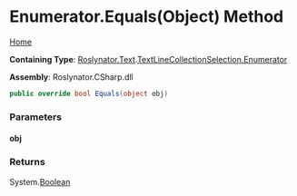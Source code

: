 # Enumerator\.Equals\(Object\) Method <a name="_Top"></a>

[Home](../../../../../README.md)

**Containing Type**: [Roslynator.Text](../../../README.md#_Top)\.[TextLineCollectionSelection.Enumerator](../README.md#_Top)

**Assembly**: Roslynator\.CSharp\.dll

```csharp
public override bool Equals(object obj)
```

### Parameters

#### obj

### Returns

System\.[Boolean](https://docs.microsoft.com/en-us/dotnet/api/system.boolean)

